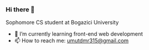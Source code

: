### Hi there 👋
Sophomore CS student at Bogazici University

- 🌱 I’m currently learning front-end web development
- 📫 How to reach me: umutdmr315@gmail.com


